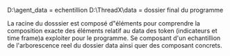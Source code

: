 
D:\agent_data = echentillion
D:\ThreadX\data = dossier final du programme

La racine du dosssier est composé d"éléments pour comprendre la composition exacte des éléments relatif au data des token (indicateurs et time frame)a exploiter pour le programme.
Se composant d'un echantillion de l'arborescence reel du dossier data ainsi quer des composant concrets.
